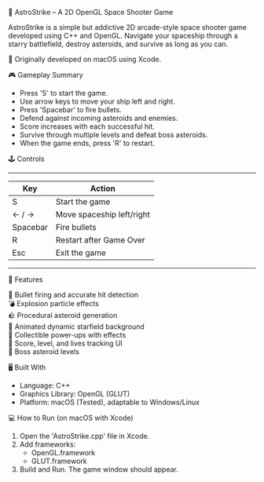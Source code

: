 🌌 AstroStrike – A 2D OpenGL Space Shooter Game

AstroStrike is a simple but addictive 2D arcade-style space shooter game developed using C++ and OpenGL. Navigate your spaceship through a starry battlefield, destroy asteroids, and survive as long as you can. 

🚀 Originally developed on macOS using Xcode.


🎮 Gameplay Summary

- Press 'S' to start the game.
- Use arrow keys to move your ship left and right.
- Press 'Spacebar' to fire bullets.
- Defend against incoming asteroids and enemies.
- Score increases with each successful hit.
- Survive through multiple levels and defeat boss asteroids.
- When the game ends, press 'R' to restart.

🕹️ Controls
-------------- ----------------------------
| Key         |         Action            |
|-------------|---------------------------|
| S           | Start the game            |
| ← / →       | Move spaceship left/right |
| Spacebar    | Fire bullets              |
| R           | Restart after Game Over   |
| Esc         | Exit the game             |
-------------- ----------------------------

🧱 Features

🔫 Bullet firing and accurate hit detection  
💣 Explosion particle effects  
🪨 Procedural asteroid generation  
🌌 Animated dynamic starfield background  
🧬 Collectible power-ups with effects  
🧾 Score, level, and lives tracking UI  
👾 Boss asteroid levels 



🖥️ Built With

- Language: C++
- Graphics Library: OpenGL (GLUT)
- Platform: macOS (Tested), adaptable to Windows/Linux


💻 How to Run (on macOS with Xcode)

1. Open the 'AstroStrike.cpp' file in Xcode.
2. Add frameworks:
   - OpenGL.framework
   - GLUT.framework
3. Build and Run. The game window should appear.
